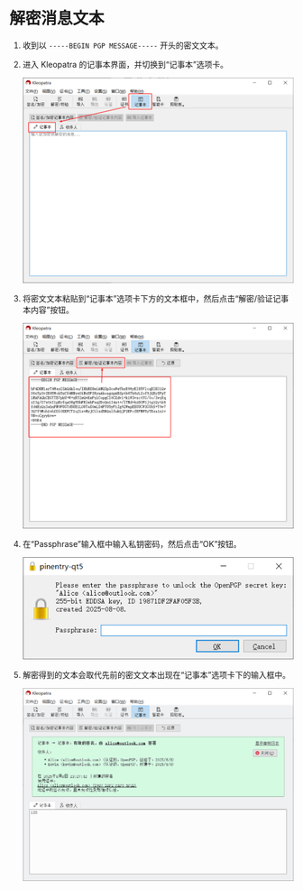# 解密消息文本

1. 收到以 `-----BEGIN PGP MESSAGE-----` 开头的密文文本。

2. 进入 Kleopatra 的记事本界面，并切换到“记事本”选项卡。

    ![记事本](shared/notepad.png)

3. 将密文文本粘贴到“记事本”选项卡下方的文本框中，然后点击“解密/验证记事本内容”按钮。

    ![解密密文文本](decrypt-message/decrypt-text.png)

4. 在“Passphrase”输入框中输入私钥密码，然后点击“OK”按钮。

    ![输入私钥密码](shared/enter-private-key-passphrase.png)

5. 解密得到的文本会取代先前的密文文本出现在“记事本”选项卡下的输入框中。

    ![文本解密结果](decrypt-message/decrypted-text.png)